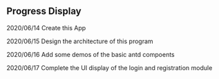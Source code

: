 ## Progress Display

2020/06/14
Create this App

2020/06/15
Design the architecture of this program

2020/06/16
Add some demos of the basic antd compoents

2020/06/17
Complete the UI display of the login and registration module